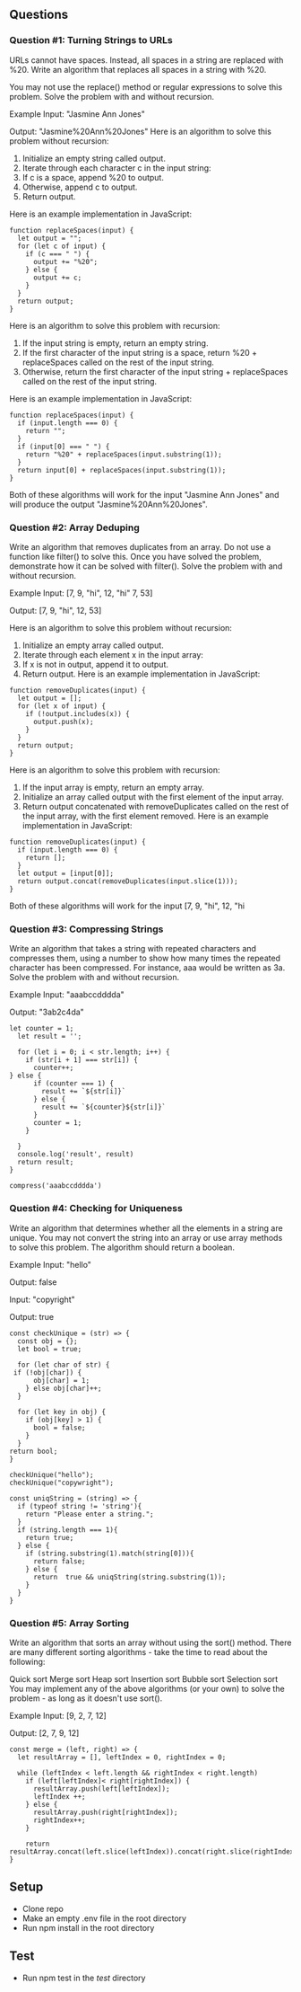## Questions
### Question #1: Turning Strings to URLs
URLs cannot have spaces. Instead, all spaces in a string are replaced with %20. Write an algorithm that replaces all spaces in a string with %20.

You may not use the replace() method or regular expressions to solve this problem. Solve the problem with and without recursion.

Example
Input: "Jasmine Ann Jones"

Output: "Jasmine%20Ann%20Jones"
Here is an algorithm to solve this problem without recursion:

1. Initialize an empty string called output.
2. Iterate through each character c in the input string:
  1. If c is a space, append %20 to output.
  2. Otherwise, append c to output.
3. Return output.

Here is an example implementation in JavaScript:

```
function replaceSpaces(input) {
  let output = "";
  for (let c of input) {
    if (c === " ") {
      output += "%20";
    } else {
      output += c;
    }
  }
  return output;
}
```
Here is an algorithm to solve this problem with recursion:

1. If the input string is empty, return an empty string.
2. If the first character of the input string is a space, return %20 + replaceSpaces called on the rest of the input string.
3. Otherwise, return the first character of the input string + replaceSpaces called on the rest of the input string.

Here is an example implementation in JavaScript:
```
function replaceSpaces(input) {
  if (input.length === 0) {
    return "";
  }
  if (input[0] === " ") {
    return "%20" + replaceSpaces(input.substring(1));
  }
  return input[0] + replaceSpaces(input.substring(1));
}
```
Both of these algorithms will work for the input "Jasmine Ann Jones" and will produce the output "Jasmine%20Ann%20Jones".

### Question #2: Array Deduping
Write an algorithm that removes duplicates from an array. Do not use a function like filter() to solve this. Once you have solved the problem, demonstrate how it can be solved with filter(). Solve the problem with and without recursion.

Example
Input: [7, 9, "hi", 12, "hi" 7, 53]

Output: [7, 9, "hi", 12, 53]

Here is an algorithm to solve this problem without recursion:

1. Initialize an empty array called output.
2. Iterate through each element x in the input array:
  1. If x is not in output, append it to output.
3. Return output.
Here is an example implementation in JavaScript:

```
function removeDuplicates(input) {
  let output = [];
  for (let x of input) {
    if (!output.includes(x)) {
      output.push(x);
    }
  }
  return output;
}
```
Here is an algorithm to solve this problem with recursion:

1. If the input array is empty, return an empty array.
2. Initialize an array called output with the first element of the input array.
3. Return output concatenated with removeDuplicates called on the rest of the input array, with the first element removed.
Here is an example implementation in JavaScript:

```
function removeDuplicates(input) {
  if (input.length === 0) {
    return [];
  }
  let output = [input[0]];
  return output.concat(removeDuplicates(input.slice(1)));
}
```
Both of these algorithms will work for the input [7, 9, "hi", 12, "hi



### Question #3: Compressing Strings
Write an algorithm that takes a string with repeated characters and compresses them, using a number to show how many times the repeated character has been compressed. For instance, aaa would be written as 3a. Solve the problem with and without recursion.

Example
Input: "aaabccdddda"

Output: "3ab2c4da"

```const compress = (str) => {
let counter = 1;
  let result = '';

  for (let i = 0; i < str.length; i++) {
    if (str[i + 1] === str[i]) {
      counter++;
} else {
      if (counter === 1) {
        result += `${str[i]}`
      } else {
        result += `${counter}${str[i]}`
      }
      counter = 1;
    } 

  }
  console.log('result', result)
  return result;
}

compress('aaabccdddda')
```


### Question #4: Checking for Uniqueness
Write an algorithm that determines whether all the elements in a string are unique. You may not convert the string into an array or use array methods to solve this problem. The algorithm should return a boolean.

Example
Input: "hello"

Output: false

Input: "copyright"

Output: true

```
const checkUnique = (str) => {
  const obj = {};
  let bool = true;

  for (let char of str) {
 if (!obj[char]) {
      obj[char] = 1;
    } else obj[char]++;
  }
  
  for (let key in obj) {
    if (obj[key] > 1) {
      bool = false;
    }
  }
return bool;
}

checkUnique("hello");
checkUnique("copywright");
```

```
const uniqString = (string) => {
  if (typeof string != 'string'){
    return "Please enter a string.";
  }
  if (string.length === 1){
    return true;
  } else {
    if (string.substring(1).match(string[0])){
      return false;
    } else {
      return  true && uniqString(string.substring(1));
    }
  }
}
```



### Question #5: Array Sorting
Write an algorithm that sorts an array without using the sort() method. There are many different sorting algorithms - take the time to read about the following:

Quick sort
Merge sort
Heap sort
Insertion sort
Bubble sort
Selection sort
You may implement any of the above algorithms (or your own) to solve the problem - as long as it doesn't use sort().

Example
Input: [9, 2, 7, 12]

Output: [2, 7, 9, 12]

```
const merge = (left, right) => {
  let resultArray = [], leftIndex = 0, rightIndex = 0;

  while (leftIndex < left.length && rightIndex < right.length)
    if (left[leftIndex]< right[rightIndex]) {
      resultArray.push(left[leftIndex]);
      leftIndex ++;
    } else {
      resultArray.push(right[rightIndex]);
      rightIndex++;
    }
    
    return resultArray.concat(left.slice(leftIndex)).concat(right.slice(rightIndex));
}
```


## Setup

* Clone repo
* Make an empty .env  file in the root directory
* Run npm install  in the root directory

## Test
* Run npm test in the _test_ directory
